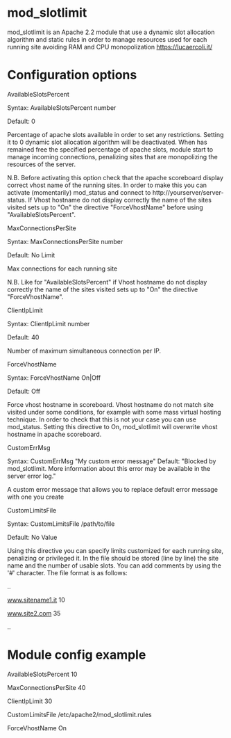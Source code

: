 # mod_slotlimit
mod_slotlimit is an Apache 2.2 module that use a dynamic slot allocation algorithm and static rules in order to manage resources used for each running site avoiding RAM and CPU monopolization https://lucaercoli.it/



# Configuration options



AvailableSlotsPercent


Syntax: AvailableSlotsPercent number

Default: 0

Percentage of apache slots available in order to set any restrictions. Setting it to 0 dynamic slot allocation algorithm will be deactivated. When has remained free the specified percentage of apache slots, module start to manage incoming connections, penalizing sites that are monopolizing the resources of the server.


N.B. Before activating this option check that the apache scoreboard display correct vhost name of the running sites. In order to make this you can activate (momentarily) mod_status and connect to http://yourserver/server-status. If Vhost hostname do not display correctly the name of the sites visited sets up to "On" the directive "ForceVhostName" before using "AvailableSlotsPercent".




MaxConnectionsPerSite


Syntax: MaxConnectionsPerSite number

Default: No Limit

Max connections for each running site

N.B. Like for "AvailableSlotsPercent" if Vhost hostname do not display correctly the name of the sites visited sets up to "On" the directive "ForceVhostName".




ClientIpLimit


Syntax: ClientIpLimit number

Default: 40

Number of maximum simultaneous connection per IP.



ForceVhostName


Syntax: ForceVhostName On|Off

Default: Off

Force vhost hostname in scoreboard. Vhost hostname do not match site visited under some conditions, for example with some mass virtual hosting technique. In order to check that this is not your case you can use mod_status. Setting this directive to On, mod_slotlimit will overwrite vhost hostname in apache scoreboard.



CustomErrMsg


Syntax: CustomErrMsg "My custom error message"
Default: "Blocked by mod_slotlimit. More information about this error may be available in the server error log."

A custom error message that allows you to replace default error message with one you create



CustomLimitsFile


Syntax: CustomLimitsFile /path/to/file

Default: No Value

Using this directive you can specify limits customized for each running site, penalizing or privileged it. In the file should be stored (line by line) the site name and the number of usable slots. You can add comments by using the '#' character. The file format is as follows:


..

www.sitename1.it 10

www.site2.com 35

..




# Module config example



AvailableSlotsPercent 10

MaxConnectionsPerSite 40

ClientIpLimit 30

CustomLimitsFile /etc/apache2/mod_slotlimit.rules

ForceVhostName On


